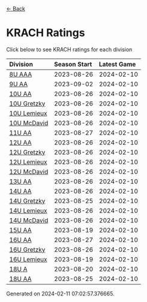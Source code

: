 [<- Back](../readme.md)
# KRACH Ratings
Click below to see KRACH ratings for each division

| Division | Season Start | Latest Game |
| :-- | :-- | :-- |
| [8U AAA](8U-AAA-ratings.md) | 2023-08-26 | 2024-02-10 |
| [9U AA](9U-AA-ratings.md) | 2023-09-02 | 2024-02-10 |
| [10U AA](10U-AA-ratings.md) | 2023-08-26 | 2024-02-10 |
| [10U Gretzky](10U-Gretzky-ratings.md) | 2023-08-26 | 2024-02-10 |
| [10U Lemieux](10U-Lemieux-ratings.md) | 2023-08-26 | 2024-02-10 |
| [10U McDavid](10U-McDavid-ratings.md) | 2023-08-26 | 2024-02-10 |
| [11U AA](11U-AA-ratings.md) | 2023-08-27 | 2024-02-10 |
| [12U AA](12U-AA-ratings.md) | 2023-08-26 | 2024-02-10 |
| [12U Gretzky](12U-Gretzky-ratings.md) | 2023-08-26 | 2024-02-10 |
| [12U Lemieux](12U-Lemieux-ratings.md) | 2023-08-26 | 2024-02-10 |
| [12U McDavid](12U-McDavid-ratings.md) | 2023-08-26 | 2024-02-10 |
| [13U AA](13U-AA-ratings.md) | 2023-08-26 | 2024-02-10 |
| [14U AA](14U-AA-ratings.md) | 2023-08-26 | 2024-02-10 |
| [14U Gretzky](14U-Gretzky-ratings.md) | 2023-08-25 | 2024-02-10 |
| [14U Lemieux](14U-Lemieux-ratings.md) | 2023-08-26 | 2024-02-10 |
| [14U McDavid](14U-McDavid-ratings.md) | 2023-08-26 | 2024-02-10 |
| [15U AA](15U-AA-ratings.md) | 2023-08-19 | 2024-02-10 |
| [16U AA](16U-AA-ratings.md) | 2023-08-27 | 2024-02-10 |
| [16U Gretzky](16U-Gretzky-ratings.md) | 2023-08-26 | 2024-02-10 |
| [16U Lemieux](16U-Lemieux-ratings.md) | 2023-08-19 | 2024-02-10 |
| [18U A](18U-A-ratings.md) | 2023-08-20 | 2024-02-10 |
| [18U AA](18U-AA-ratings.md) | 2023-08-25 | 2024-02-10 |

Generated on 2024-02-11 07:02:57.376665.
